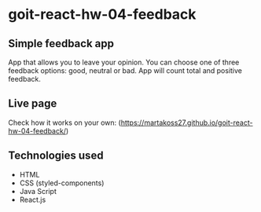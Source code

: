 # goit-react-hw-04-feedback

## Simple feedback app

App that allows you to leave your opinion. You can choose one of three feedback
options: good, neutral or bad. App will count total and positive feedback.

## Live page

Check how it works on your own:
(https://martakoss27.github.io/goit-react-hw-04-feedback/)

## Technologies used

- HTML
- CSS (styled-components)
- Java Script
- React.js
